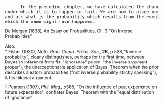 <pre>      In the preceding chapter, we have calculated the chances of an event, knowing the circumstances </br>under which it is to happen or fail. We are now to place ourselves in an inverted position: we know the event,</br>and ask what is the probability which results from the event in favour of of any set of circumstances under </br>which the same might have happened.
</pre>
De Morgan (1838), An Essay on Probabilities, Ch. 3 "On Inverse Probabilities"
</br></br>
Also:</br>
&dagger; Fisher (1930), *Math. Proc. Camb. Philos. Soc.*, **26**, p 528, "Inverse probability", clearly distinguishes, perhaps for the first time, between Bayesian inference from flat "ignorance" priors ("the inverse argument proper"), the unexceptionable application of Bayes' Theorem when the prior describes aleatory probabilities ("not inverse probability strictly speaking"), & his fiducial argument.

&ddagger; Pearson (1907), *Phil. Mag.*, p365, "On the influence of past experience on future expectation", conflates Bayes' Theorem with the "equal distribution of ignorance".
